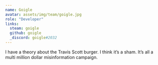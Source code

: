 ```yaml
---
name: Goigle
avatar: assets/img/team/goigle.jpg
role: "Developer"
links:
  steam: goigle
  github: goigle
  _discord: goigle#2032
---
```

I have a theory about the Travis Scott burger. I think it’s a sham. It’s all a multi million dollar misinformation campaign.

